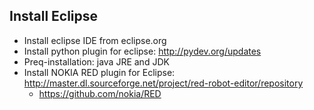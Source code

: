 ## Install Eclipse
* Install eclipse IDE from eclipse.org
* Install python plugin for eclipse:  http://pydev.org/updates
* Preq-installation: java JRE and JDK
* Install NOKIA RED plugin for Eclipse: http://master.dl.sourceforge.net/project/red-robot-editor/repository
  * https://github.com/nokia/RED

